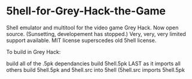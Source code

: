 # 5hell-for-Grey-Hack-the-Game
Shell emulator and multitool for the video game Grey Hack.
Now open source. (Sunsetting, developement has stopped.)
Very, very, very limited support available.
MIT license superscedes old 5hell license.

To build in Grey Hack:

build all of the .5pk dependancies
build 5hell.5pk LAST as it imports all others
build 5hell.5pk and 5hell.src into 5hell (5hell.src imports 5hell.5pk
